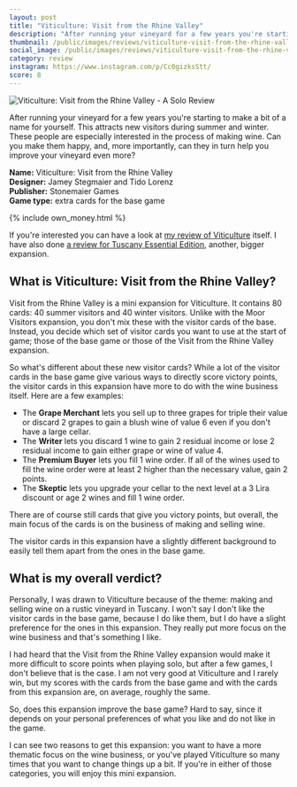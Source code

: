 ```yaml
---
layout: post
title: "Viticulture: Visit from the Rhine Valley"
description: "After running your vineyard for a few years you're starting to make a bit of a name for yourself. This attracts new visitors during summer and winter. These people are especially interested in the process of making wine. Can you make them happy, and, more importantly, can they in turn help you improve your vineyard even more?"
thumbnail: /public/images/reviews/viticulture-visit-from-the-rhine-valley/viticulture-visit-from-the-rhine-valley-a-solo-review.jpg
social_image: /public/images/reviews/viticulture-visit-from-the-rhine-valley/social.jpg
category: review
instagram: https://www.instagram.com/p/Cc0gizksStt/
score: 8
---
```


![Viticulture: Visit from the Rhine Valley - A Solo Review]({{page.thumbnail}})

After running your vineyard for a few years you're starting to make a bit of a name for yourself. This attracts new visitors during summer and winter. These people are especially interested in the process of making wine. Can you make them happy, and, more importantly, can they in turn help you improve your vineyard even more?

<!--more-->

**Name:** Viticulture: Visit from the Rhine Valley  
**Designer:** Jamey Stegmaier and Tido Lorenz  
**Publisher:** Stonemaier Games  
**Game type:** extra cards for the base game

{% include own_money.html %}

<p class="message">
If you're interested you can have a look at <a href="{% post_url 2022-01-22-viticulture-essential-edition-a-solo-review %}">my review of Viticulture</a> itself. I have also done <a href="{% post_url 2022-01-28-viticulture-tuscany-essential-edition-a-solo-review %}">a review for Tuscany Essential Edition</a>, another, bigger expansion.
</p>

## What is Viticulture: Visit from the Rhine Valley?
Visit from the Rhine Valley is a mini expansion for Viticulture. It contains 80 cards: 40 summer visitors and 40 winter visitors. Unlike with the Moor Visitors expansion, you don't mix these with the visitor cards of the base. Instead, you decide which set of visitor cards you want to use at the start of game; those of the base game or those of the Visit from the Rhine Valley expansion.

So what's different about these new visitor cards? While a lot of the visitor cards in the base game give various ways to directly score victory points, the visitor cards in this expansion have more to do with the wine business itself. Here are a few examples:

* The **Grape Merchant** lets you sell up to three grapes for triple their value or discard 2 grapes to gain a blush wine of value 6 even if you don't have a large cellar.
* The **Writer** lets you discard 1 wine to gain 2 residual income or lose 2 residual income to gain either grape or wine of value 4.
* The **Premium Buyer** lets you fill 1 wine order. If all of the wines used to fill the wine order were at least 2 higher than the necessary value, gain 2 points.
* The **Skeptic** lets you upgrade your cellar to the next level at a 3 Lira discount or age 2 wines and fill 1 wine order.

There are of course still cards that give you victory points, but overall, the main focus of the cards is on the business of making and selling wine.

The visitor cards in this expansion have a slightly different background to easily tell them apart from the ones in the base game.

## What is my overall verdict?
Personally, I was drawn to Viticulture because of the theme: making and selling wine on a rustic vineyard in Tuscany. I won't say I don't like the visitor cards in the base game, because I do like them, but I do have a slight preference for the ones in this expansion. They really put more focus on the wine business and that's something I like.

I had heard that the Visit from the Rhine Valley expansion would make it more difficult to score points when playing solo, but after a few games, I don't believe that is the case. I am not very good at Viticulture and I rarely win, but my scores with the cards from the base game and with the cards from this expansion are, on average, roughly the same.

So, does this expansion improve the base game? Hard to say, since it depends on your personal preferences of what you like and do not like in the game.

I can see two reasons to get this expansion: you want to have a more thematic focus on the wine business, or you've played Viticulture so many times that you want to change things up a bit. If you're in either of those categories, you will enjoy this mini expansion.
